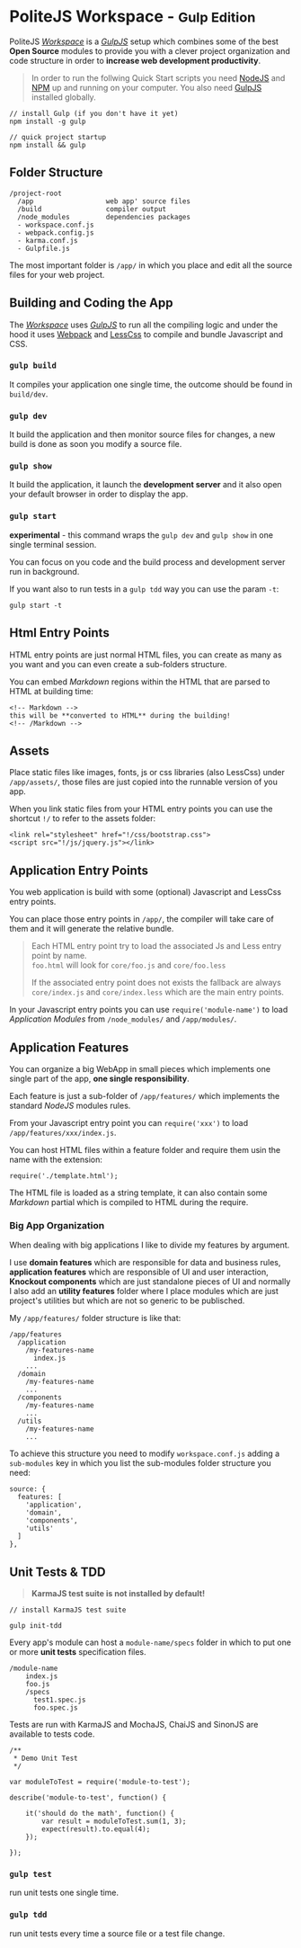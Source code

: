 PoliteJS Workspace - <small>Gulp Edition</small>
=================================

PoliteJS [_Workspace_][wks] is a [_GulpJS_][gulp] setup which combines some of the best 
**Open Source** modules to provide you with a clever project organization and 
code structure in order to **increase web development productivity**.

> In order to run the follwing Quick Start scripts you need 
> [NodeJS][node] and [NPM][npm] up and running on your computer.
> You also need [GulpJS][gulp] installed globally.

    // install Gulp (if you don't have it yet)
    npm install -g gulp
    
    // quick project startup
    npm install && gulp
    
## Folder Structure

    /project-root
      /app                  web app' source files
      /build                compiler output
      /node_modules         dependencies packages
      - workspace.conf.js
      - webpack.config.js
      - karma.conf.js
      - Gulpfile.js

The most important folder is `/app/` in which you place and edit all the source
files for your web project. 

## Building and Coding the App

The [_Workspace_][wks] uses [_GulpJS_][gulp] to run all the compiling logic and under
the hood it uses [Webpack][wpak] and [LessCss][less] to compile and bundle Javascript and CSS.

### `gulp build`

It compiles your application one single time, the outcome should be found in `build/dev`.

### `gulp dev`

It build the application and then monitor source files for changes, a new build is done
as soon you modify a source file.

### `gulp show`

It build the application, it launch the **development server** and it also open your default
browser in order to display the app.

### `gulp start`

**experimental** - this command wraps the `gulp dev` and `gulp show` in one single terminal session.

You can focus on you code and the build process and development server run in background.

If you want also to run tests in a `gulp tdd` way you can use the param `-t`:

    gulp start -t


## Html Entry Points

HTML entry points are just normal HTML files, you can create as many as you want 
and you can even create a sub-folders structure.

You can embed _Markdown_ regions within the HTML that are parsed to HTML at building time:

    <!-- Markdown -->
    this will be **converted to HTML** during the building!
    <!-- /Markdown -->
    

## Assets

Place static files like images, fonts, js or css libraries (also LessCss) under
`/app/assets/`, those files are just copied into the runnable version of you app.

When you link static files from your HTML entry points you can use the shortcut
`!/` to refer to the assets folder:

    <link rel="stylesheet" href="!/css/bootstrap.css">
    <script src="!/js/jquery.js"></link>

## Application Entry Points

You web application is build with some (optional) Javascript and LessCss entry points.

You can place those entry points in `/app/`, the compiler will take care of them
and it will generate the relative bundle.

> Each HTML entry point try to load the associated Js and Less entry point by name.  
> `foo.html` will look for `core/foo.js` and `core/foo.less`
>
> If the associated entry point does not exists the fallback are always
> `core/index.js` and `core/index.less` which are the main entry points.

In your Javascript entry points you can use `require('module-name')` to load
_Application Modules_ from `/node_modules/` and `/app/modules/`.

## Application Features

You can organize a big WebApp in small pieces which implements one single part of the app,
**one single responsibility**.

Each feature is just a sub-folder of `/app/features/` which implements the standard
_NodeJS_ modules rules.

From your Javascript entry point you can `require('xxx')` to load `/app/features/xxx/index.js`.

You can host HTML files within a feature folder and require them usin the name with the extension:

    require('./template.html');
    
The HTML file is loaded as a string template, it can also contain some _Markdown_ partial which is compiled to HTML during the require.

### Big App Organization

When dealing with big applications I like to divide my features by argument.

I use **domain features** which are responsible for data and business rules,
**application features** which are responsible of UI and user interaction,
**Knockout components** which are just standalone pieces of UI and normally
I also add an **utility features** folder where I place modules which are just 
project's utilities but which are not so generic to be publisched.

My `/app/features/` folder structure is like that:

    /app/features
      /application
        /my-features-name
          index.js
        ...
      /domain
        /my-features-name
        ...
      /components
        /my-features-name
        ...
      /utils
        /my-features-name
        ...

To achieve this structure you need to modify `workspace.conf.js` adding a `sub-modules`
key in which you list the sub-modules folder structure you need:

    source: {
      features: [
        'application',
        'domain',
        'components',
        'utils'
      ]
    },

## Unit Tests & TDD

> **KarmaJS test suite is not installed by default!**

    // install KarmaJS test suite
    
    gulp init-tdd
    


Every app's module can host a `module-name/specs` folder in which to put one or more
**unit tests** specification files.

    /module-name
        index.js
        foo.js
        /specs
          test1.spec.js
          foo.spec.js
          
Tests are run with KarmaJS and MochaJS, ChaiJS and SinonJS are available to tests code.

    /**
     * Demo Unit Test
     */
    
    var moduleToTest = require('module-to-test');
    
    describe('module-to-test', function() {
    
        it('should do the math', function() {
            var result = moduleToTest.sum(1, 3);
            expect(result).to.equal(4);
        });
        
    });

### `gulp test`

run unit tests one single time.

### `gulp tdd`

run unit tests every time a source file or a test file change.


[wks]: https://github.com/PoliteJS/workspace "Single Page Application Workspace"
[npm]: npmjs.org
[node]: nodejs.org
[gulp]: gulpjs.com
[wpak]: http://webpack.github.io/
[less]: lesscss.org